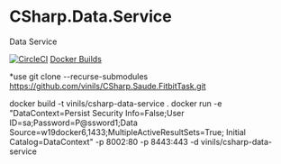 # CSharp.Data.Service
Data Service

[![CircleCI](https://circleci.com/gh/vinils/CSharp.Data.Service.svg?style=svg)](https://circleci.com/gh/vinils/CSharp.Data.Service)
<a href="https://hub.docker.com/r/vinils/csharp-data-service/builds" target="_blank">Docker Builds</a>

*use git clone --recurse-submodules https://github.com/vinils/CSharp.Saude.FitbitTask.git

docker build -t vinils/csharp-data-service .
docker run -e "DataContext=Persist Security Info=False;User ID=sa;Password=P@ssword1;Data Source=w19docker6,1433;MultipleActiveResultSets=True; Initial Catalog=DataContext" -p 8002:80 -p 8443:443 -d vinils/csharp-data-service
